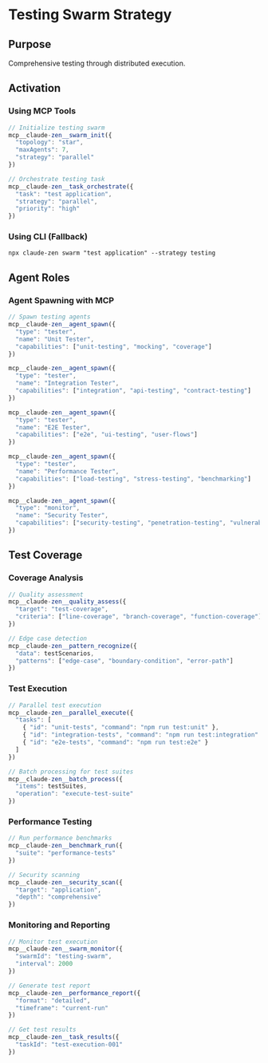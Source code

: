 # Testing Swarm Strategy

## Purpose
Comprehensive testing through distributed execution.

## Activation

### Using MCP Tools
```javascript
// Initialize testing swarm
mcp__claude-zen__swarm_init({
  "topology": "star",
  "maxAgents": 7,
  "strategy": "parallel"
})

// Orchestrate testing task
mcp__claude-zen__task_orchestrate({
  "task": "test application",
  "strategy": "parallel",
  "priority": "high"
})
```

### Using CLI (Fallback)
`npx claude-zen swarm "test application" --strategy testing`

## Agent Roles

### Agent Spawning with MCP
```javascript
// Spawn testing agents
mcp__claude-zen__agent_spawn({
  "type": "tester",
  "name": "Unit Tester",
  "capabilities": ["unit-testing", "mocking", "coverage"]
})

mcp__claude-zen__agent_spawn({
  "type": "tester",
  "name": "Integration Tester",
  "capabilities": ["integration", "api-testing", "contract-testing"]
})

mcp__claude-zen__agent_spawn({
  "type": "tester",
  "name": "E2E Tester",
  "capabilities": ["e2e", "ui-testing", "user-flows"]
})

mcp__claude-zen__agent_spawn({
  "type": "tester",
  "name": "Performance Tester",
  "capabilities": ["load-testing", "stress-testing", "benchmarking"]
})

mcp__claude-zen__agent_spawn({
  "type": "monitor",
  "name": "Security Tester",
  "capabilities": ["security-testing", "penetration-testing", "vulnerability-scanning"]
})
```

## Test Coverage

### Coverage Analysis
```javascript
// Quality assessment
mcp__claude-zen__quality_assess({
  "target": "test-coverage",
  "criteria": ["line-coverage", "branch-coverage", "function-coverage"]
})

// Edge case detection
mcp__claude-zen__pattern_recognize({
  "data": testScenarios,
  "patterns": ["edge-case", "boundary-condition", "error-path"]
})
```

### Test Execution
```javascript
// Parallel test execution
mcp__claude-zen__parallel_execute({
  "tasks": [
    { "id": "unit-tests", "command": "npm run test:unit" },
    { "id": "integration-tests", "command": "npm run test:integration" },
    { "id": "e2e-tests", "command": "npm run test:e2e" }
  ]
})

// Batch processing for test suites
mcp__claude-zen__batch_process({
  "items": testSuites,
  "operation": "execute-test-suite"
})
```

### Performance Testing
```javascript
// Run performance benchmarks
mcp__claude-zen__benchmark_run({
  "suite": "performance-tests"
})

// Security scanning
mcp__claude-zen__security_scan({
  "target": "application",
  "depth": "comprehensive"
})
```

### Monitoring and Reporting
```javascript
// Monitor test execution
mcp__claude-zen__swarm_monitor({
  "swarmId": "testing-swarm",
  "interval": 2000
})

// Generate test report
mcp__claude-zen__performance_report({
  "format": "detailed",
  "timeframe": "current-run"
})

// Get test results
mcp__claude-zen__task_results({
  "taskId": "test-execution-001"
})
```
